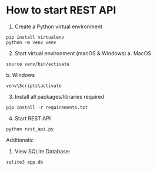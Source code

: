 # How to start REST API

1. Create a Python virtual environment

```
pip install virtualenv
python -m venv venv
```

2. Start virtual environment (macOS & Windows)
   a. MacOS

```
source venv/bin/activate
```

b. Windows

```
venv\Scripts\activate
```

3. Install all packages/libraries required

```
pip install -r requirements.txt
```

4. Start REST API

```
python rest_api.py
```

Addtionals:

1. View SQLite Database:

```
sqlite3 app.db
```
